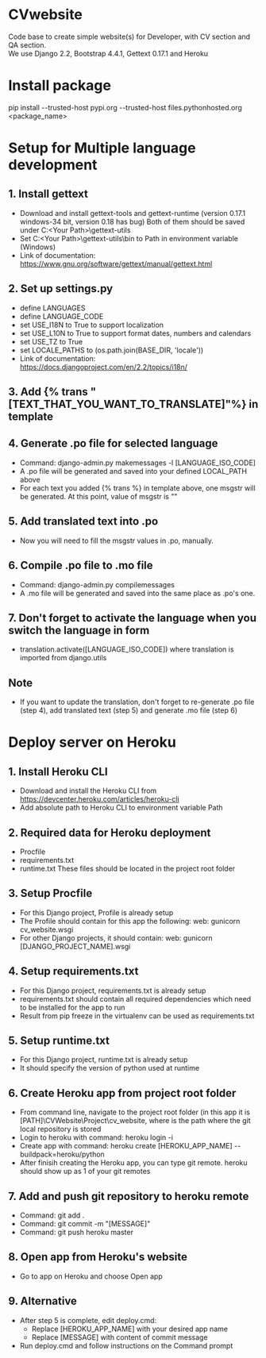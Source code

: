 # CVwebsite
Code base to create simple website(s) for Developer, with CV section and QA section. <br>
We use Django 2.2, Bootstrap 4.4.1, Gettext 0.17.1 and Heroku
# Install package
pip install --trusted-host pypi.org --trusted-host files.pythonhosted.org <package_name>

# Setup for Multiple language development
## 1. Install gettext 
- Download and install gettext-tools and gettext-runtime (version 0.17.1 windows-34 bit, version 0.18 has bug)
  Both of them should be saved under C:\<Your Path>\gettext-utils
- Set C:\<Your Path>\gettext-utils\bin to Path in environment variable (Windows)
- Link of documentation: https://www.gnu.org/software/gettext/manual/gettext.html
## 2. Set up settings.py
- define LANGUAGES
- define LANGUAGE_CODE
- set USE_I18N to True to support localization
- set USE_L10N to True to support format dates, numbers and calendars
- set USE_TZ to True
- set LOCALE_PATHS to (os.path.join(BASE_DIR, 'locale'))
- Link of documentation: https://docs.djangoproject.com/en/2.2/topics/i18n/
## 3. Add {% trans "[TEXT_THAT_YOU_WANT_TO_TRANSLATE]"%} in template
## 4. Generate .po file for selected language
- Command: django-admin.py makemessages -l [LANGUAGE_ISO_CODE]
- A .po file will be generated and saved into your defined LOCAL_PATH above
- For each text you added {% trans %} in template above, one msgstr will be generated. At this point, value of msgstr is ""
## 5. Add translated text into .po
- Now you will need to fill the msgstr values in .po, manually.
## 6. Compile .po file to .mo file
- Command: django-admin.py compilemessages
- A .mo file will be generated and saved into the same place as .po's one.
## 7. Don't forget to activate the language when you switch the language in form
- translation.activate([LANGUAGE_ISO_CODE]) where translation is imported from django.utils
## Note
- If you want to update the translation, don't forget to re-generate .po file (step 4), add translated text (step 5) and generate .mo file (step 6)

# Deploy server on Heroku
## 1. Install Heroku CLI
- Download and install the Heroku CLI from https://devcenter.heroku.com/articles/heroku-cli
- Add absolute path to Heroku CLI to environment variable Path
## 2. Required data for Heroku deployment
- Procfile
- requirements.txt
- runtime.txt
These files should be located in the project root folder
## 3. Setup Procfile
- For this Django project, Profile is already setup
- The Profile should contain for this app the following: web: gunicorn cv_website.wsgi
- For other Django projects, it should contain: web: gunicorn [DJANGO_PROJECT_NAME].wsgi
## 4. Setup requirements.txt
- For this Django project, requirements.txt is already setup
- requirements.txt should contain all required dependencies which need to be installed for the app to run
- Result from pip freeze in the virtualenv can be used as requirements.txt
## 5. Setup runtime.txt
- For this Django project, runtime.txt is already setup
- It should specify the version of python used at runtime
## 6. Create Heroku app from project root folder
- From command line, navigate to the project root folder (in this app it is [PATH]\CVWebsite\Project\cv_website\, where <PATH> is the path where the git local repository is stored
- Login to heroku with command: heroku login -i
- Create app with command: heroku create [HEROKU_APP_NAME] --buildpack=heroku/python
- After finisih creating the Heroku app, you can type git remote. heroku should show up as 1 of your git remotes
## 7. Add and push git repository to heroku remote
- Command: git add .
- Command: git commit -m "[MESSAGE]"
- Command: git push heroku master
## 8. Open app from Heroku's website
- Go to app on Heroku and choose Open app
## 9. Alternative
- After step 5 is complete, edit deploy.cmd:
	+ Replace [HEROKU_APP_NAME] with your desired app name
	+ Replace [MESSAGE] with content of commit message
- Run deploy.cmd and follow instructions on the Command prompt